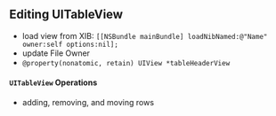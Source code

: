 ## Editing UITableView

* load view from XIB: `[[NSBundle mainBundle] loadNibNamed:@"Name" owner:self options:nil];`
* update File Owner
* `@property(nonatomic, retain) UIView *tableHeaderView`

#### `UITableView` Operations

* adding, removing, and moving rows
